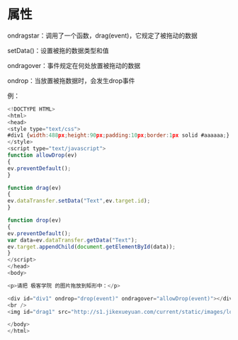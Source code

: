 # 属性

ondragstar：调用了一个函数，drag(event)，它规定了被拖动的数据

setData()：设置被拖的数据类型和值

ondragover：事件规定在何处放置被拖动的数据

ondrop：当放置被拖数据时，会发生drop事件

例：

```javascript
<!DOCTYPE HTML>
<html>
<head>
<style type="text/css">
#div1 {width:488px;height:90px;padding:10px;border:1px solid #aaaaaa;}
</style>
<script type="text/javascript">
function allowDrop(ev)
{
ev.preventDefault();
}

function drag(ev)
{
ev.dataTransfer.setData("Text",ev.target.id);
}

function drop(ev)
{
ev.preventDefault();
var data=ev.dataTransfer.getData("Text");
ev.target.appendChild(document.getElementById(data));
}
</script>
</head>
<body>

<p>请把 极客学院 的图片拖放到矩形中：</p>

<div id="div1" ondrop="drop(event)" ondragover="allowDrop(event)"></div>
<br />
<img id="drag1" src="http://s1.jikexueyuan.com/current/static/images/logo.png" draggable="true" ondragstart="drag(event)" />

</body>
</html>
```